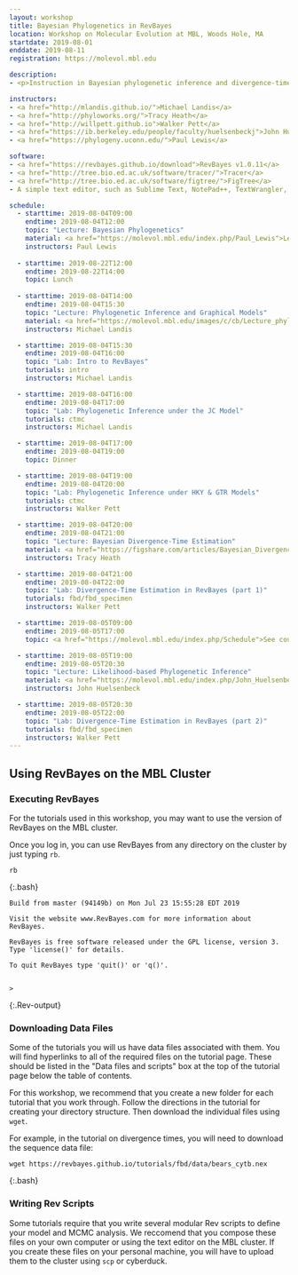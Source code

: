 ```yaml
---
layout: workshop
title: Bayesian Phylogenetics in RevBayes
location: Workshop on Molecular Evolution at MBL, Woods Hole, MA
startdate: 2019-08-01
enddate: 2019-08-11
registration: https://molevol.mbl.edu

description: 
- <p>Instruction in Bayesian phylogenetic inference and divergence-time estimation will be taught at <a href="https://molevol.mbl.edu/index.php/Main_Page">the Workshop on Molecular Evolution</a> at the <a href="http://www.mbl.edu/">Marine Biological Laboratory</a> (MBL). This course was founded in 1988 and is the longest-running workshop serving the field of evolutionary biology. Students work closely with internationally-recognized scientists, receiving (i) high-level instruction in the principles of molecular evolution and evolutionary genomics, (ii) advanced training in statistical methods best suited to modern datasets, and (iii) hands-on experience with the latest software tools (often from the authors of the programs they are using). The material is delivered via lectures, discussions, and bioinformatic exercises motivated by contemporary topics in molecular evolution. A hallmark of this workshop is the direct interaction between students and field-leading scientists. The workshop serves graduate students, postdocs, and established faculty from around the world seeking to apply the principles of molecular evolution to questions of anthropology, conservation genetics, development, behavior, physiology, and ecology. The workshop also welcomes participants from federal agencies and science journalists. A priority of this workshop is to foster an environment where students can learn from each other as well from the course faculty.</p><p>For the full workshop content, list of faculty, and schedule, please see the <a href="https://molevol.mbl.edu/index.php/Schedule">main course website</a>.</p><p>Instructions for working with the RevBayes tutorials on MBL computing resources are provided in the section on <a href="woodshole2019#using-revbayes-on-the-mbl-cluster">Using RevBayes on the MBL Cluster</a> below.</p>

instructors:
- <a href="http://mlandis.github.io/">Michael Landis</a>
- <a href="http://phyloworks.org/">Tracy Heath</a>
- <a href="http://willpett.github.io">Walker Pett</a>
- <a href="https://ib.berkeley.edu/people/faculty/huelsenbeckj">John Huelsenbeck</a>
- <a href="https://phylogeny.uconn.edu/">Paul Lewis</a>

software:
- <a href="https://revbayes.github.io/download">RevBayes v1.0.11</a> 
- <a href="http://tree.bio.ed.ac.uk/software/tracer/">Tracer</a>
- <a href="http://tree.bio.ed.ac.uk/software/figtree/">FigTree</a>
- A simple text editor, such as Sublime Text, NotePad++, TextWrangler, BBEdit, vim, or emacs 

schedule:
  - starttime: 2019-08-04T09:00
    endtime: 2019-08-04T12:00
    topic: "Lecture: Bayesian Phylogenetics"
    material: <a href="https://molevol.mbl.edu/index.php/Paul_Lewis">Lecture slides and other materials</a>
    instructors: Paul Lewis
  
  - starttime: 2019-08-22T12:00
    endtime: 2019-08-22T14:00
    topic: Lunch
  
  - starttime: 2019-08-04T14:00
    endtime: 2019-08-04T15:30
    topic: "Lecture: Phylogenetic Inference and Graphical Models"
    material: <a href="https://molevol.mbl.edu/images/c/cb/Lecture_phylo_pgm_mlandis_WH2018.pdf">Lecture slides</a>
    instructors: Michael Landis

  - starttime: 2019-08-04T15:30
    endtime: 2019-08-04T16:00
    topic: "Lab: Intro to RevBayes"
    tutorials: intro
    instructors: Michael Landis

  - starttime: 2019-08-04T16:00
    endtime: 2019-08-04T17:00
    topic: "Lab: Phylogenetic Inference under the JC Model"
    tutorials: ctmc
    instructors: Michael Landis

  - starttime: 2019-08-04T17:00
    endtime: 2019-08-04T19:00
    topic: Dinner

  - starttime: 2019-08-04T19:00
    endtime: 2019-08-04T20:00
    topic: "Lab: Phylogenetic Inference under HKY & GTR Models"
    tutorials: ctmc
    instructors: Walker Pett

  - starttime: 2019-08-04T20:00
    endtime: 2019-08-04T21:00
    topic: "Lecture: Bayesian Divergence-Time Estimation"
    material: <a href="https://figshare.com/articles/Bayesian_Divergence-Time_Estimation_Lecture/6849005">Lecture slides</a>
    instructors: Tracy Heath

  - starttime: 2019-08-04T21:00
    endtime: 2019-08-04T22:00
    topic: "Lab: Divergence-Time Estimation in RevBayes (part 1)"
    tutorials: fbd/fbd_specimen
    instructors: Walker Pett

  - starttime: 2019-08-05T09:00
    endtime: 2019-08-05T17:00
    topic: <a href="https://molevol.mbl.edu/index.php/Schedule">See course schedule</a>

  - starttime: 2019-08-05T19:00
    endtime: 2019-08-05T20:30
    topic: "Lecture: Likelihood-based Phylogenetic Inference"
    material: <a href="https://molevol.mbl.edu/index.php/John_Huelsenbeck">Lecture slides and other materials</a> 
    instructors: John Huelsenbeck

  - starttime: 2019-08-05T20:30
    endtime: 2019-08-05T22:00
    topic: "Lab: Divergence-Time Estimation in RevBayes (part 2)"
    tutorials: fbd/fbd_specimen
    instructors: Walker Pett
---
```


## Using RevBayes on the MBL Cluster 

### Executing RevBayes

For the tutorials used in this workshop, you may want to use the version of RevBayes on the MBL cluster. 

Once you log in, you can use RevBayes from any directory on the cluster by just typing `rb`.

```
rb
```
{:.bash}


```
Build from master (94149b) on Mon Jul 23 15:55:28 EDT 2019

Visit the website www.RevBayes.com for more information about RevBayes.

RevBayes is free software released under the GPL license, version 3. Type 'license()' for details.

To quit RevBayes type 'quit()' or 'q()'.


>
```
{:.Rev-output}

### Downloading Data Files

Some of the tutorials you will us have data files associated with them. You will find hyperlinks to all of the required files on the tutorial page. These should be listed in the "Data files and scripts" box at the top of the tutorial page below the table of contents.

For this workshop, we recommend that you create a new folder for each tutorial that you work through. 
Follow the directions in the tutorial for creating your directory structure. 
Then download the individual files using `wget`.

For example, in the tutorial on divergence times, you will need to download the sequence data file:

```
wget https://revbayes.github.io/tutorials/fbd/data/bears_cytb.nex
```
{:.bash}

### Writing Rev Scripts

Some tutorials require that you write several modular Rev scripts to define your model and MCMC analysis. 
We reccomend that you compose these files on your own computer or using the text editor on the MBL cluster.
If you create these files on your personal machine, you will have to upload them to the cluster using `scp` or cyberduck.






